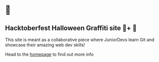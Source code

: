 # 👻

## Hacktoberfest Halloween Graffiti site 🎃+ 🎨

This site is meant as a collaborative piece where JuniorDevs learn Git and showcase their amazing web dev skills!

Head to the [homepage](https://juniordevio.github.io/hacktoberfest-halloween-graffiti/) to find out more info